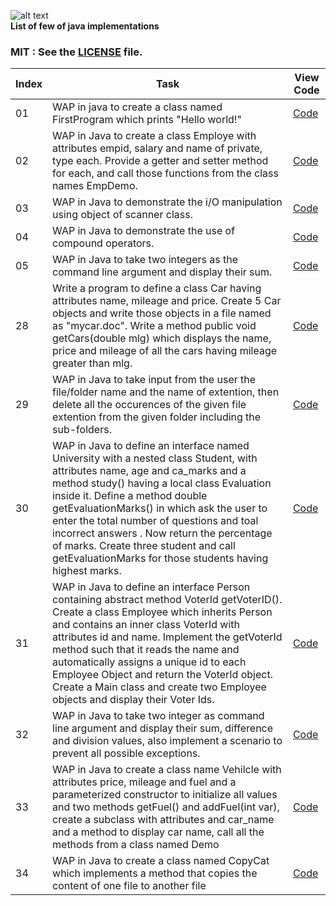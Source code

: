 
![alt text](http://gif.informatiquegifs.com/gifs/java/1.gif)   
**List of few of java implementations**  

                 

 ### MIT : See the [LICENSE](https://github.com/yogeshCt3/Java/blob/master/LICENSE) file.
Index|Task|View Code|
-----|----|---------|
01|WAP in java to create a class named FirstProgram which prints "Hello world!"|[Code](https://github.com/yogeshCt3/Java/blob/master/01%20-%20FirstProgram.java)
02|WAP in Java to create a class Employe with attributes empid, salary and name of private, type each. Provide a getter and setter method for each, and call those functions from the class names EmpDemo.|[Code](https://github.com/yogeshCt3/Java/blob/master/02%20-%20Employe.java)
03|WAP in Java to demonstrate the i/O manipulation using object of scanner class.|[Code](https://github.com/yogeshCt3/Java/blob/master/03%20-%20get%20input%20from%20user.java)
04|WAP in Java to demonstrate the use of compound operators.|[Code](https://github.com/yogeshCt3/Java/blob/master/04%20-%20compound%20operator.java)
05|WAP in Java to take two integers as the command line argument and display their sum.|[Code](https://github.com/yogeshCt3/Java/blob/master/05%20-%20Command%20line%20argument.java)  
28|Write a program to define a class Car having attributes name, mileage and price. Create 5 Car objects and write those objects in a file named as "mycar.doc". Write a method public void getCars(double mlg) which displays the name, price and mileage of all the cars having mileage greater than mlg.|[Code](https://github.com/yogeshCt3/Java/blob/master/28%20-%20prog.java)
29|WAP in Java to take input from the user the file/folder name and the name of extention, then delete all the occurences of the given file extention from the given folder including the sub-folders.|[Code](https://github.com/yogeshCt3/Java/blob/master/29%20-%20Delete%20all%20file%20extentions.java) 
30|WAP in Java to define an interface named University with a nested class Student, with attributes name, age and ca_marks and a method study() having a local class Evaluation inside it. Define a method double getEvaluationMarks() in which ask the user to enter the total number of questions and toal incorrect answers . Now return the percentage of marks. Create three student and call getEvaluationMarks for those students having highest marks.|[Code](https://github.com/yogeshCt3/Java/blob/master/30%20-%20University.java)     
31|WAP in Java to define an interface Person containing abstract method VoterId getVoterID(). Create a class Employee which inherits Person and contains an inner class VoterId with attributes id and name. Implement the getVoterId method such that it reads the name and automatically assigns a unique id to each Employee Object and return the VoterId object. Create a Main class and create  two Employee objects and display their Voter Ids.|[Code](https://github.com/yogeshCt3/Java/blob/master/31%20-%20VoterID.java)
32|WAP in Java to take two integer as command line argument and display their sum, difference and division values, also implement a scenario to prevent all possible exceptions.|[Code](https://github.com/yogeshCt3/Java/blob/master/32%20-%20Exception%201.java)
33|WAP in Java to create a class name Vehilcle with attributes price, mileage and fuel and a parameterized constructor to initialize all values and two methods getFuel() and addFuel(int var), create a subclass with attributes and car_name and a method to display car name, call all the methods from a class named Demo|[Code](https://github.com/yogeshCt3/Java/blob/master/33%20-%20Vehicle.java)
34|WAP in Java to create a class named CopyCat which implements a method that copies the content of one file to another file|[Code](https://github.com/yogeshCt3/Java/blob/master/34%20-%20CopyCat.java)


 
